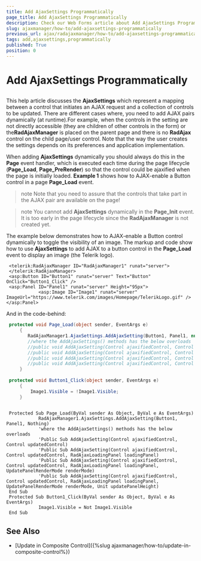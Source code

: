 ```yaml
---
title: Add AjaxSettings Programmatically
page_title: Add AjaxSettings Programmatically
description: Check our Web Forms article about Add AjaxSettings Programmatically.
slug: ajaxmanager/how-to/add-ajaxsettings-programmatically
previous_url: ajax/radajaxmanager/how-to/add-ajaxsettings-programmatically
tags: add,ajaxsettings,programmatically
published: True
position: 0
---
```


# Add AjaxSettings Programmatically



## 

This help article discusses the **AjaxSettings** which represent a mapping between a control that initiates an AJAX request and a collection of controls to be updated. There are different cases where, you need to add AJAX pairs dynamically (at runtime).For example, when the controls in the setting are not directly accessible (they are children of other controls in the form) or the**RadAjaxManager** is placed on the parent page and there is no **RadAjax** control on the child page/user control. Note that the way the user creates the settings depends on its preferences and application implementation.

When adding **AjaxSettings** dynamically you should always do this in the **Page** event handler, which is executed each time during the page lifecycle (**Page_Load**, **Page_PreRender**) so that the control could be ajaxified when the page is initially loaded. **Example 1** shows how to AJAX-enable a Button control in a page **Page_Load** event.

>note Note that you need to assure that the controls that take part in the AJAX pair are available on the page!
>


>note You cannot add **AjaxSettings** dynamically in the **Page_Init** event. It is too early in the page lifecycle since the **RadAjaxManager** is not created yet.
>


The example below demonstrates how to AJAX-enable a Button control dynamically to toggle the visibility of an image. The markup and code show how to use **AjaxSettings** to add AJAX to a button control in the **Page_Load** event to display an image (the Telerik logo).

````ASP.NET
 <telerik:RadAjaxManager ID="RadAjaxManager1" runat="server">
 </telerik:RadAjaxManager>
 <asp:Button ID="Button1" runat="server" Text="Button" OnClick="Button1_Click" />
 <asp:Panel ID="Panel1" runat="server" Height="95px">
	        <asp:Image ID="Image1" runat="server" ImageUrl="https://www.telerik.com/images/Homepage/TelerikLogo.gif" />
</asp:Panel>
````



And in the code-behind:



````C#
 protected void Page_Load(object sender, EventArgs e)    
	 {        
	    RadAjaxManager1.AjaxSettings.AddAjaxSetting(Button1, Panel1, null);
	    //where the AddAjaxSettings() methods has the below overloads
	    //public void AddAjaxSetting(Control ajaxifiedControl, Control updatedControl)
	    //public void AddAjaxSetting(Control ajaxifiedControl, Control updatedControl, RadAjaxLoadingPanel loadingPanel)
	    //public void AddAjaxSetting(Control ajaxifiedControl, Control updatedControl, RadAjaxLoadingPanel loadingPanel, UpdatePanelRenderMode renderMode)
	    //public void AddAjaxSetting(Control ajaxifiedControl, Control updatedControl, RadAjaxLoadingPanel loadingPanel, UpdatePanelRenderMode renderMode, Unit updatePanelHeight)
	 }
	    
 protected void Button1_Click(object sender, EventArgs e)   
	 {   
	     Image1.Visible = !Image1.Visible;    
	 }
	
````
````VB 
 Protected Sub Page_Load(ByVal sender As Object, ByVal e As EventArgs)
	        RadAjaxManager1.AjaxSettings.AddAjaxSetting(Button1, Panel1, Nothing)
	        'where the AddAjaxSettings() methods has the below overloads
	        'Public Sub AddAjaxSetting(Control ajaxifiedControl, Control updatedControl)
	        'Public Sub AddAjaxSetting(Control ajaxifiedControl, Control updatedControl, RadAjaxLoadingPanel loadingPanel)
	        'Public Sub AddAjaxSetting(Control ajaxifiedControl, Control updatedControl, RadAjaxLoadingPanel loadingPanel, UpdatePanelRenderMode renderMode)
	        'Public Sub AddAjaxSetting(Control ajaxifiedControl, Control updatedControl, RadAjaxLoadingPanel loadingPanel, UpdatePanelRenderMode renderMode, Unit updatePanelHeight)
 End Sub
 Protected Sub Button1_Click(ByVal sender As Object, ByVal e As EventArgs)
	        Image1.Visible = Not Image1.Visible
 End Sub
````


## See Also

 * [Update in Composite Control]({%slug ajaxmanager/how-to/update-in-composite-control%})
